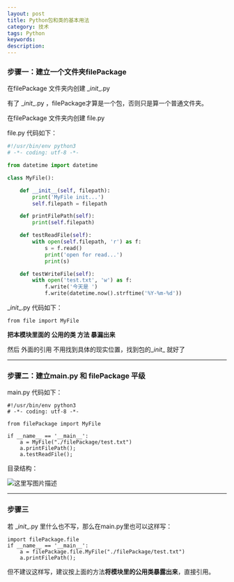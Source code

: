 ```yaml
---
layout: post
title: Python包和类的基本用法
category: 技术
tags: Python
keywords: 
description: 
---
```


### 步骤一：建立一个文件夹filePackage

在filePackage 文件夹内创建 \__init__.py 

有了 \__init__.py  ，filePackage才算是一个包，否则只是算一个普通文件夹。


在filePackage 文件夹内创建 file.py

file.py  代码如下：

``` python
#!/usr/bin/env python3
# -*- coding: utf-8 -*-

from datetime import datetime

class MyFile():

    def __init__(self, filepath):
        print('MyFile init...')
        self.filepath = filepath

    def printFilePath(self):
        print(self.filepath)

    def testReadFile(self):
    	with open(self.filepath, 'r') as f:
		    s = f.read()
		    print('open for read...')
		    print(s)

    def testWriteFile(self):
        with open('test.txt', 'w') as f:
            f.write('今天是 ')
            f.write(datetime.now().strftime('%Y-%m-%d'))
```

\__init__.py  代码如下：

```
from file import MyFile
```
**把本模块里面的 公用的类 方法 暴漏出来**

然后 外面的引用 不用找到具体的现实位置，找到包的\__init__ 就好了

----------
### 步骤二：建立main.py 和 filePackage 平级

main.py 代码如下：

```
#!/usr/bin/env python3
# -*- coding: utf-8 -*-

from filePackage import MyFile

if __name__ == '__main__':
	a = MyFile("./filePackage/test.txt")
	a.printFilePath();
	a.testReadFile();
```

目录结构：

![这里写图片描述](http://img.blog.csdn.net/20150702112553019)

----------

### 步骤三

若 \__init__.py  里什么也不写，那么在main.py里也可以这样写：

```
import filePackage.file
if __name__ == '__main__':
	a = filePackage.file.MyFile("./filePackage/test.txt")
	a.printFilePath();

```
但不建议这样写，建议按上面的方法**将模块里的公用类暴露出来**，直接引用。